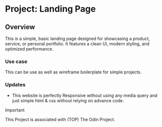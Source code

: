# Project: Landing Page

## Overview
This is a simple, basic landing page designed for showcasing a product, service, or personal portfolio. It features a clean UI, modern styling, and optimized performance. 

### Use case
This can be use as well as wireframe boilerplate for simple projects.

### Updates
- This website is perfectly Responsive without using any media query and just simple html & css without relying on advance code.

> [!IMPORTANT]
> This Project is associated with (TOP) The Odin Project.
